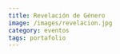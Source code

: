 ```yaml
---
title: Revelación de Género
image: /images/revelacion.jpg
category: eventos
tags: portafolio
---
```

